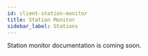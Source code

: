 ```yaml
---
id: client-station-monitor
title: Station Monitor
sidebar_label: Stations
---
```


Station monitor documentation is coming soon.
